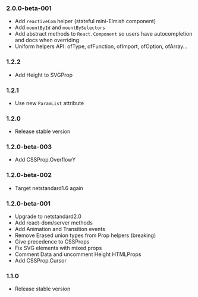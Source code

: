 ### 2.0.0-beta-001

* Add `reactiveCom` helper (stateful mini-Elmish component)
* Add `mountById` and `mountBySelectors`
* Add abstract methods to `React.Component` so users have autocompletion and docs when overriding
* Uniform helpers API: ofType, ofFunction, ofImport, ofOption, ofArray...

### 1.2.2

* Add Height to SVGProp

### 1.2.1

* Use new `ParamList` attribute

### 1.2.0

* Release stable version

### 1.2.0-beta-003

* Add CSSProp.OverflowY

### 1.2.0-beta-002

* Target netstandard1.6 again

### 1.2.0-beta-001

* Upgrade to netstandard2.0
* Add react-dom/server methods
* Add Animation and Transition events
* Remove Erased union types from Prop helpers (breaking)
* Give precedence to CSSProps
* Fix SVG elements with mixed props
* Comment Data and uncomment Height HTMLProps
* Add CSSProp.Cursor

### 1.1.0

* Release stable version

